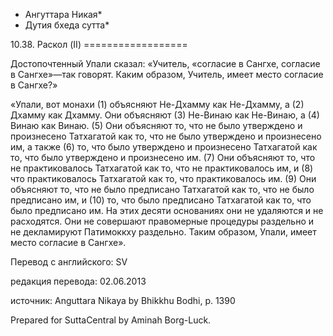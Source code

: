 * Ангуттара Никая*
* Дутия бхеда сутта*

10\.38\. Раскол \(II\)
\=\=\=\=\=\=\=\=\=\=\=\=\=\=\=\=\=\=

Достопочтенный Упали сказал: «Учитель, «согласие в Сангхе, согласие в Сангхе»—так говорят\. Каким образом, Учитель, имеет место согласие в Сангхе?»

«Упали, вот монахи \(1\) объясняют Не\-Дхамму как Не\-Дхамму, а \(2\) Дхамму как Дхамму\. Они объясняют \(3\) Не\-Винаю как Не\-Винаю, а \(4\) Винаю как Винаю\. \(5\) Они объясняют то, что не было утверждено и произнесено Татхагатой как то, что не было утверждено и произнесено им, а также \(6\) то, что было утверждено и произнесено Татхагатой как то, что было утверждено и произнесено им\. \(7\) Они объясняют то, что не практиковалось Татхагатой как то, что не практиковалось им, и \(8\) что практиковалось Татхагатой как то, что практиковалось им\. \(9\) Они объясняют то, что не было предписано Татхагатой как то, что не было предписано им, и \(10\) то, что было предписано Татхагатой как то, что было предписано им\. На этих десяти основаниях они не удаляются и не расходятся\. Они не совершают правомерные процедуры раздельно и не декламируют Патимоккху раздельно\. Таким образом, Упали, имеет место согласие в Сангхе»\.

Перевод с английского: SV

редакция перевода: 02\.06\.2013

источник: Anguttara Nikaya by Bhikkhu Bodhi, p\. 1390

Prepared for SuttaCentral by Aminah Borg\-Luck\.